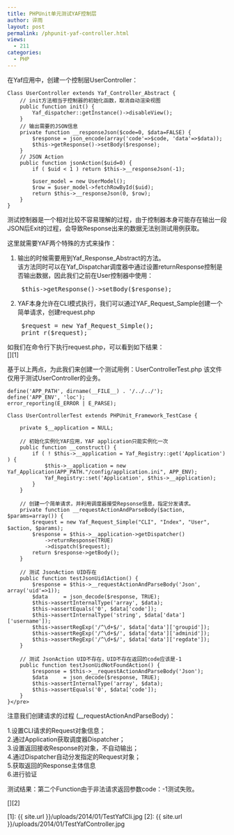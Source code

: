 ```yaml
---
title: PHPUnit单元测试YAF控制层
author: 谇雨
layout: post
permalink: /phpunit-yaf-controller.html
views:
  - 211
categories:
  - PHP
---
```

在Yaf应用中，创建一个控制层UserController：

    Class UserController extends Yaf_Controller_Abstract {
        // init方法相当于控制器的初始化函数，取消自动渲染视图
        public function init() {
            Yaf_dispatcher::getInstance()->disableView();
        }
        // 输出需要的JSON信息
        private function __responseJson($code=0, $data=FALSE) {
            $response = json_encode(array('code'=>$code, 'data'=>$data));
            $this->getResponse()->setBody($response);
        }
        // JSON Action
        public function jsonAction($uid=0) {
            if ( $uid < 1 ) return $this->__responseJson(-1);

            $user_model = new UserModel();
            $row = $user_model->fetchRowById($uid);
            return $this->__responseJson(0, $row);
        }
    }

<!--more-->

  
测试控制器是一个相对比较不容易理解的过程，由于控制器本身可能存在输出一段JSON后Exit的过程，会导致Response出来的数据无法别测试用例获取。

这里就需要YAF两个特殊的方式来操作：

1. 输出的时候需要用到Yaf\_Response\_Abstract的方法。  
该方法同时可以在Yaf_Dispatchar调度器中通过设置returnResponse控制是否输出数据，因此我们之前在User控制器中使用：
    <pre>
    $this->getResponse()->setBody($response);</pre>

2. YAF本身允许在CLI模式执行，我们可以通过YAF\_Request\_Sample创建一个简单请求，创建request.php
    <pre>
    $request = new Yaf_Request_Simple();
    print_r($request);</pre>

如我们在命令行下执行request.php，可以看到如下结果：  
[<img src="{{ site.url }}/uploads/2014/01/TestYafCli.jpg" alt="" title="TestYafCli" class="alignnone size-full wp-image-953" />][1]

基于以上两点，为此我们来创建一个测试用例：UserControllerTest.php 该文件仅用于测试UserController的业务。

    define('APP_PATH', dirname(__FILE__) . '/../../');
    define('APP_ENV', 'loc');
    error_reporting(E_ERROR | E_PARSE);

    Class UserControllerTest extends PHPUnit_Framework_TestCase {

        private $__application = NULL;
        
        // 初始化实例化YAF应用，YAF application只能实例化一次
        public function __construct() {
            if ( ! $this->__application = Yaf_Registry::get('Application') ) {
                $this->__application = new Yaf_Application(APP_PATH."/config/application.ini", APP_ENV);
                Yaf_Registry::set('Application', $this->__application);
            }
        }

        // 创建一个简单请求，并利用调度器接受Repsonse信息，指定分发请求。
        private function __requestActionAndParseBody($action, $params=array()) {
            $request = new Yaf_Request_Simple("CLI", "Index", "User", $action, $params);
            $response = $this->__application->getDispatcher()
                ->returnResponse(TRUE)
                ->dispatch($request);
            return $response->getBody();
        }

        // 测试 JsonAction UID存在
        public function testJsonUid1Action() {
            $response = $this->__requestActionAndParseBody('Json', array('uid'=>1));
            $data     = json_decode($response, TRUE);
            $this->assertInternalType('array', $data);
            $this->assertEquals('0', $data['code']);
            $this->assertInternalType('string', $data['data']['username']);
            $this->assertRegExp('/^\d+$/', $data['data']['groupid']);
            $this->assertRegExp('/^\d+$/', $data['data']['adminid']);
            $this->assertRegExp('/^\d+$/', $data['data']['regdate']);
        }

        // 测试 JsonAction UID不存在，UID不存在返回的code应该是-1
        public function testJsonUidNotFoundAction() {
            $response = $this->__requestActionAndParseBody('Json');
            $data     = json_decode($response, TRUE);
            $this->assertInternalType('array', $data);
            $this->assertEquals('0', $data['code']);
        }
    }</pre>

注意我们创建请求的过程 (__requestActionAndParseBody)：

1.设置CLI请求的Request对象信息；  
2.通过Application获取调度器Dispatcher；  
3.设置返回接收Response的对象，不自动输出；  
4.通过Dispatcher自动分发指定的Request对象；  
5.获取返回的Response主体信息  
6.进行验证

测试结果：第二个Function由于非法请求返回参数code：-1测试失败。

[<img src="{{ site.url }}/uploads/2014/01/TestYafController.jpg" alt="" title="TestYafController" class="alignnone size-full wp-image-954" />][2]

 [1]: {{ site.url }}/uploads/2014/01/TestYafCli.jpg
 [2]: {{ site.url }}/uploads/2014/01/TestYafController.jpg